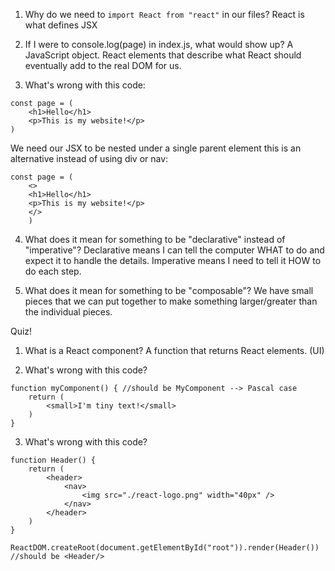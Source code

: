 1. Why do we need to `import React from "react"` in our files?
React is what defines JSX

2. If I were to console.log(page) in index.js, what would show up?
A JavaScript object. React elements that describe what React should
eventually add to the real DOM for us.

3. What's wrong with this code:
```
const page = (
    <h1>Hello</h1>
    <p>This is my website!</p>
)
```
We need our JSX to be nested under a single parent element
this is an alternative instead of using div or nav:

```
const page = (
    <>
    <h1>Hello</h1>
    <p>This is my website!</p>
    </>
    )
```

4. What does it mean for something to be "declarative" instead of "imperative"?
Declarative means I can tell the computer WHAT to do 
and expect it to handle the details. Imperative means I need
to tell it HOW to do each step.

5. What does it mean for something to be "composable"?
We have small pieces that we can put together to make something
larger/greater than the individual pieces.












Quiz!

1. What is a React component?
A function that returns React elements. (UI)

2. What's wrong with this code?
```
function myComponent() { //should be MyComponent --> Pascal case
    return (
        <small>I'm tiny text!</small>
    )
}
```

3. What's wrong with this code?
```
function Header() {
    return (
        <header>
            <nav>
                <img src="./react-logo.png" width="40px" />
            </nav>
        </header>
    )
}

ReactDOM.createRoot(document.getElementById("root")).render(Header())
//should be <Header/>
```